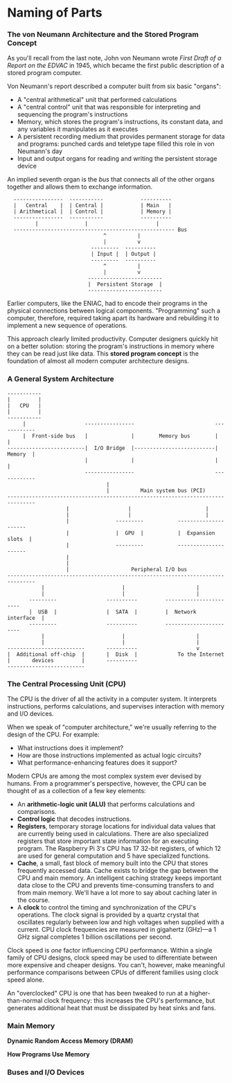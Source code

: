 # Naming of Parts

### The von Neumann Architecture and the Stored Program Concept

As you'll recall from the last note, John von Neumann wrote *First Draft of a Report on the EDVAC* in 1945, which became the first
public description of a stored program computer.

Von Neumann's report described a computer built from six basic "organs":

  - A "central arithmetical" unit that performed calculations
  - A "central control" unit that was responsible for interpreting and sequencing the program's instructions
  - Memory, which stores the program's instructions, its constant data, and any variables it manipulates as it executes
  - A persistent recording medium that provides permanent storage for data and programs: punched cards and teletype tape filled this role in von Neumann's day
  - Input and output organs for reading and writing the persistent storage device

An implied seventh organ is the *bus* that connects all of the other organs together and allows them to exchange information.

```
  ----------------  -----------            ----------
  |   Central    |  | Central |            | Main   |
  | Arithmetical |  | Control |            | Memory |
  ----------------  -----------            ----------
         |               |                      |
  ---------------------------------------------------- Bus
                               ^          |
                               |          v
                           ---------  ----------
                           | Input |  | Output |
                           ---------  ----------
                               ^          |
                               |          v
                          ------------------------
                          |  Persistent Storage  |
                          ------------------------
```

Earlier computers, like the ENIAC, had to encode their programs in the physical connections between logical components. "Programming"
such a computer, therefore, required taking apart its hardware and rebuilding it to implement a new sequence of operations.

This approach clearly limited productivity. Computer designers quickly hit on a better solution: storing the program's instructions in
memory where they can be read just like data. This **stored program concept** is the foundation of almost all modern computer
architecture designs.

### A General System Architecture

```
-----------
|         |
|   CPU   |
|         |
-----------
     |                   ----------------                          ------------
     |  Front-side bus   |              |        Memory bus        |          |
-------------------------|  I/O Bridge  |--------------------------|  Memory  |
                         |              |                          |          |
                         ----------------                          ------------
                                |
                                |          Main system bus (PCI)
-------------------------------------------------------------------------------
                   |                   |                        |
                   |                   |                        |
                   |               ---------           ---------------------
                   |               |  GPU  |           |  Expansion slots  |
                   |               ---------           ---------------------
                   |
                   |
                   |                    Peripheral I/O bus
-------------------------------------------------------------------------------            
           |                         |                       |
           |                         |                       |
       ---------                ----------         -----------------------
       |  USB  |                |  SATA  |         |  Network interface  |
       ---------                ----------         -----------------------
           |                         |                       |
           |                         |                       |
-------------------------       ----------                   v
|  Additional off-chip  |       |  Disk  |             To the Internet
|       devices         |       ----------
------------------------- 
```

### The Central Processing Unit (CPU)

The CPU is the driver of all the activity in a computer system. It interprets instructions, performs calculations, and supervises 
interaction with memory and I/O devices.

When we speak of "computer architecture," we're usually referring to the design of the CPU. For example: 
  - What instructions does it implement?
  - How are those instructions implemented as actual logic circuits?
  - What performance-enhancing features does it support?

Modern CPUs are among the most complex system ever devised by humans. From a programmer's perspective, however, the CPU can be thought of as a collection of a few key elements:

  - An **arithmetic-logic unit (ALU)** that performs calculations and comparisons.
  - **Control logic** that decodes instructions.
  - **Registers**, temporary storage locations for individual data values that are currently being used in calculations. There are also specialized registers that store important state information for an executing program. The Raspberry Pi 3's CPU has 17 32-bit registers, of which 12 are used for general computation and 5 have specialized functions.
  - **Cache**, a small, fast block of memory built into the CPU that stores frequently accessed data. Cache exists to bridge the gap between the CPU and main memory. An intelligent caching strategy keeps important data close to the CPU and prevents time-consuming transfers to and from main memory. We'll have a lot more to say about caching later in the course.
  - A **clock** to control the timing and synchronization of the CPU's operations. The clock signal is provided by a quartz crystal that oscillates regularly between low and high voltages when supplied with a current. CPU clock frequencies are measured in gigahertz (GHz)&mdash;a 1 GHz signal completes 1 billion oscillations per second. 
  
  Clock speed is *one* factor influencing CPU performance. Within a single family of CPU designs, clock speed may be used to differentiate between more expensive and cheaper designs. You can't, however, make meaningful performance comparisons between CPUs of different families using clock speed alone.

  An "overclocked" CPU is one that has been tweaked to run at a higher-than-normal clock frequency: this increases the CPU's performance, but generates additional heat that must be dissipated by heat sinks and fans.



### Main Memory

**Dynamic Random Access Memory (DRAM)**

**How Programs Use Memory**


### Buses and I/O Devices
